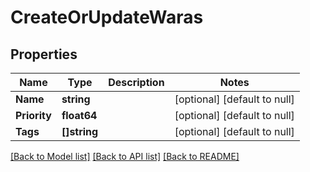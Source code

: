 # CreateOrUpdateWaras

## Properties
Name | Type | Description | Notes
------------ | ------------- | ------------- | -------------
**Name** | **string** |  | [optional] [default to null]
**Priority** | **float64** |  | [optional] [default to null]
**Tags** | **[]string** |  | [optional] [default to null]

[[Back to Model list]](../README.md#documentation-for-models) [[Back to API list]](../README.md#documentation-for-api-endpoints) [[Back to README]](../README.md)

